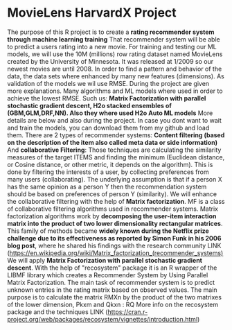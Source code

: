# MovieLens HarvardX Project

The purpose of this R project is to create a  **rating recommender system through machine learning training**   That recommender system will be able to predict  a users rating into a new movie. For training and testing our ML models,  we will use the 10M (millions) row rating dataset named MovieLens created by the  University of Minnesota. It was released at   1/2009 so our newest movies are until 2008. In order to find a pattern and behavior of the data, the data sets where  enhanced  by many new features (dimensions). As validation of the models we wil use RMSE. During the project are given more explanations.   Many algorithms and ML models where used in order to achieve the lowest RMSE. Such us: **Matrix Factorization with parallel stochastic  gradient descent, H2o stacked ensembles of  (GBM,GLM,DRF,NN). Also they where used H2o Auto ML models**    More details are below and also during the project. In case you dont want to wait and train the models, you can download them   from my github and load them.   There are 2 types of recommender systems: **Content filtering (based on the description of the item also called meta data or side information)**     And **collaborative Filtering**: Those techniques are calculating the similarity measures of the target ITEMS and finding the minimum (Euclidean distance,  or Cosine distance, or other metric, it depends on the algorithm). This is done by filtering the interests of a user, by collecting preferences from many  users (collaborating). The underlying assumption is that if a person X has the same opinion as a person Y then the recommendation system should be based   on preferences of person Y (similarity).    We will enhance the collaborative filtering with the help of **Matrix factorization**. MF is a class of collaborative filtering algorithms used in recommender   systems. Matrix factorization algorithms work by **decomposing the user-item interaction matrix into the product of two lower dimensionality rectangular matrices**.    This family of methods became **widely known during the Netflix prize challenge due to its effectiveness as reported by Simon Funk in his 2006 blog post**, where he  shared his findings with the research community LINK (https://en.wikipedia.org/wiki/Matrix_factorization_(recommender_systems)   We will apply **Matrix Factorization with parallel stochastic gradient descent**. With the help of "recosystem" package it is an R wrapper of the LIBMF library   which creates a  Recommender System by Using Parallel Matrix Factorization.    The main task of recommender system is to predict unknown entries in the rating matrix based on observed values.   The main purpose is to calculate the matrix RMXn by the product of the two matrixes of the lower dimension, Pkxm and Qkxn : RQ  More info on the recosystem package and the techniques LINK (https://cran.r-project.org/web/packages/recosystem/vignettes/introduction.html)
